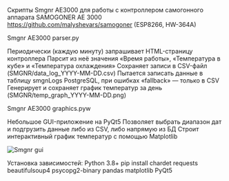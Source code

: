 Скрипты Smgnr AE3000 для работы с контроллером самогонного аппарата SAMOGONER AE 3000 https://github.com/malyshevars/samogoner (ESP8266, HW-364A) 

Smgnr AE3000 parser.py

Периодически (каждую минуту) запрашивает HTML-страницу контроллера
Парсит из неё значения «Время работы», «Температура в кубе» и «Температура охлаждения»
Сохраняет записи в CSV-файл (SMGNR/data_log_YYYY-MM-DD.csv)
Пытается записать данные в таблицу smgnLogs PostgreSQL, при ошибках «fallback» — только в CSV
Генерирует и сохраняет график температур за день (SMGNR/temp_graph_YYYY-MM-DD.png)

Smgnr AE3000 graphics.pyw

Небольшое GUI-приложение на PyQt5
Позволяет выбрать диапазон дат и подгрузить данные либо из CSV, либо напрямую из БД
Строит интерактивный график температур с помощью Matplotlib

![Smgnr gui](https://github.com/user-attachments/assets/ef3870fa-f044-4d92-91e1-91bb2a3b0081)

Установка зависимостей:
Python 3.8+
pip install chardet requests beautifulsoup4 psycopg2-binary pandas matplotlib PyQt5

